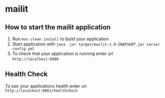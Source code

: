 # mailit

How to start the mailit application
---

1. Run `mvn clean install` to build your application
1. Start application with `java -jar target/mailit-1.0-SNAPSHOT.jar server config.yml`
1. To check that your application is running enter url `http://localhost:8080`

Health Check
---

To see your applications health enter url `http://localhost:8081/healthcheck`
